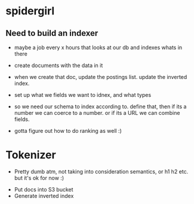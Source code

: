 # spidergirl

## Need to build an indexer

- maybe a job every x hours that looks at our db and indexes whats in there
- create documents with the data in it
- when we create that doc, update the postings list. update the inverted index.

- set up what we fields we want to idnex, and what types
- so we need our schema to index according to. define that, then if its a number we can coerce to a number. or if its a URL we can combine fields.

- gotta figure out how to do ranking as well :)

# Tokenizer

- Pretty dumb atm, not taking into consideration semantics, or h1 h2 etc. but it's ok for now :)

* Put docs into S3 bucket
* Generate inverted index
